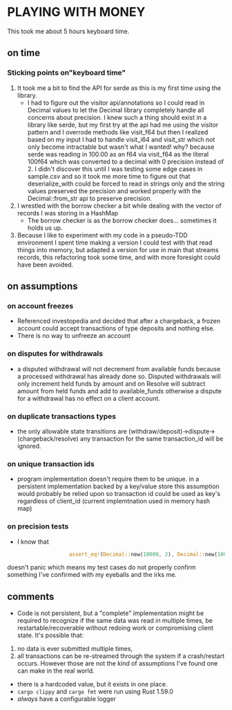 # PLAYING WITH MONEY

This took me about 5 hours keyboard time. 

## on time
### Sticking points on"keyboard time"
1. It took me a bit to find the API for serde as this is my first time using the library.
	- I had to figure out the visitor api/annotations so I could read in Decimal values
	to let the Decimal library completely handle all concerns about precision. I knew
	such a thing should exist in a library like serde, but
	my first try at the api had me using the visitor pattern and I overrode methods like
	visit_f64 but then I realized based on my input I had to handle visit_i64 and visit_str 
	which not only become intractable but wasn't what I wanted! why? because serde 
	was reading in 100.00 as an f64 via visit_f64 as the literal 100f64 which was converted to a decimal
	with 0 precision instead of 2. I didn't discover this until I was testing some edge
	cases in sample.csv and so it took me more time to figure out that deserialize_with
	could be forced to read in strings only and the string values preserved the
	precision and worked properly with the Decimal::from_str api to preserve precision.
2. I wrestled with the borrow checker a bit while dealing with the vector of records
I was storing in a HashMap
	- The borrow checker is as the borrow checker does... sometimes it holds us up.
3. Because I like to experiment with my code in a pseudo-TDD environment I spent
time making a version I could test with that read things into memory, but adapted
a version for use in main that streams records, this refactoring took some time,
and with more foresight could have been avoided.

## on assumptions
### on account freezes
- Referenced investopedia and decided that after a chargeback, a frozen account
could accept transactions of type deposits and nothing else. 
- There is no way to unfreeze an account

### on disputes for withdrawals
- a disputed withdrawal will not decrement from available funds because a processed
withdrawal has already done so. Disputed withdrawals will only increment held funds
by amount and on Resolve will subtract amount from held funds and add to available_funds
otherwise a dispute for a withdrawal has no effect on a client account.

### on duplicate transactions types
- the only allowable state transitions are (withdraw/deposit)->dispute->(chargeback/resolve)
any transaction for the same transaction_id will be ignored.

### on unique transaction ids
- program implementation doesn't require them to be unique. in a persistent implementation
backed  by a key/value store this assumption would probably be relied upon so
transaction id could be used as key's regardless of client_id (current implemtnation
used in memory hash map)

### on precision tests
- I know that
```rust
                    assert_eq!(Decimal::new(10000, 2), Decimal::new(1000, 1));
```
doesn't panic which means my test cases do not properly confirm something I've confirmed
with my eyeballs and the irks me.


## comments
- Code is not persistent, but a "complete" implementation might be required to recognize if the same
data was read in multiple times, be restartable/recoverable without redoing work
or compromising client state. It's possible that:
1. no data is ever submitted multiple times,
2. all transactions can be re-streamed through the system if a crash/restart occurs.
However those are not the kind of assumptions I've found one can make in the real world.
- there is a hardcoded value, but it exists in one place.
- `cargo clippy` and `cargo fmt` were run using Rust 1.59.0
- *always* have a configurable logger
